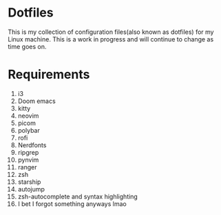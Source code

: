 # Dotfiles
This is my collection of configuration files(also known as dotfiles) for my Linux machine. This is a work in progress and will continue to change as time goes on.

# Requirements
1. i3
2. Doom emacs
3. kitty
4. neovim
5. picom
6. polybar
7. rofi
8. Nerdfonts
9. ripgrep
10. pynvim
11. ranger
12. zsh
13. starship
14. autojump
15. zsh-autocomplete and syntax highlighting
16. I bet I forgot something anyways lmao
